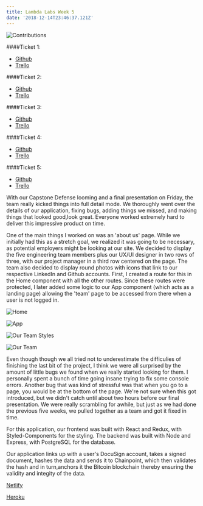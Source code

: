 ```yaml
---
title: Lambda Labs Week 5
date: '2018-12-14T23:46:37.121Z'
---
```


![Contributions](./github_graph.png)

####Ticket 1:

- [Github](https://github.com/Lambda-School-Labs/ChainPointDocusign/pull/187)
- [Trello](https://trello.com/c/gPchXoiB)

####Ticket 2:

- [Github](https://github.com/Lambda-School-Labs/ChainPointDocusign/pull/195)
- [Trello](https://trello.com/c/uISK1HAF)

####Ticket 3:

- [Github](https://github.com/Lambda-School-Labs/ChainPointDocusign/pull/194)
- [Trello](https://trello.com/c/J3TW9LGw)

####Ticket 4:

- [Github](https://github.com/Lambda-School-Labs/ChainPointDocusign/pull/200)
- [Trello](https://trello.com/c/wgaAbBzr)

####Ticket 5:

- [Github](https://github.com/Lambda-School-Labs/ChainPointDocusign/pull/202)
- [Trello](https://trello.com/c/S3jmbn9v)

With our Capstone Defense looming and a final presentation on Friday, the team really kicked things into full detail mode. We thoroughly went over the details of our application, fixing bugs, adding things we missed, and making things that looked good,look great. Everyone worked extremely hard to deliver this impressive product on time.

One of the main things I worked on was an 'about us' page. While we initially had this as a stretch goal, we realized it was going to be necessary, as potential employers might be looking at our site. We decided to display the five engineering team members plus our UX/UI designer in two rows of three, with our project manager in a third row centered on the page. The team also decided to display round photos with icons that link to our respective LinkedIn and Github accounts. First, I created a route for this in the Home component with all the other routes. Since these routes were protected, I later added some logic to our App component (which acts as a landing page) allowing the 'team' page to be accessed from there when a user is not logged in.

![Home](./home.png)

![App](./app.png)

![Our Team Styles](./our-team-styles.png)

![Our Team](./our-team.png)

Even though though we all tried not to underestimate the difficulies of finishing the last bit of the project, I think we were all surprised by the amount of little bugs we found when we really started looking for them. I personally spent a bunch of time going insane trying to fix some console errors. Another bug that was kind of stressful was that when you go to a page, you would be at the bottom of the page. We're not sure when this got introduced, but we didn't catch until about two hours before our final presentation. We were really scrambling for awhile, but just as we had done the previous five weeks, we pulled together as a team and got it fixed in time.

For this application, our frontend was built with React and Redux, with Styled-Components for the styling. The backend was built with Node and Express, with PostgreSQL for the database.

Our application links up with a user's DocuSign account, takes a signed document, hashes the data and sends it to Chainpoint, which then validates the hash and in turn,anchors it the Bitcoin blockchain thereby ensuring the validity and integity of the data.

[Netlify](https://chainpoint-docusign.netlify.com/)

[Heroku](https://chainpoint-docusign-server.herokuapp.com/)
